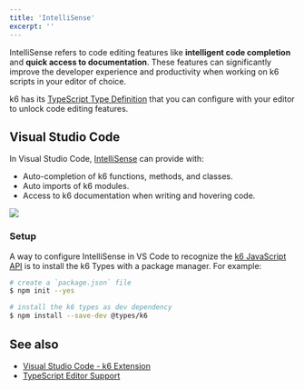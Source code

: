 ```yaml
---
title: 'IntelliSense'
excerpt: ''
---
```


IntelliSense refers to code editing features like **intelligent code completion** and **quick access to documentation**. These features can significantly improve the developer experience and productivity when working on k6 scripts in your editor of choice.

k6 has its [TypeScript Type Definition](https://www.npmjs.com/package/@types/k6) that you can configure with your editor to unlock code editing features.

## Visual Studio Code

In Visual Studio Code, [IntelliSense](https://code.visualstudio.com/docs/editor/intellisense) can provide with:

- Auto-completion of k6 functions, methods, and classes.
- Auto imports of k6 modules.
- Access to k6 documentation when writing and hovering code.

![](./images/intellisense-k6-demo.gif)

### Setup

A way to configure IntelliSense in VS Code to recognize the [k6 JavaScript API](/javascript-api) is to install the k6 Types with a package manager. For example:

```bash
# create a `package.json` file
$ npm init --yes

# install the k6 types as dev dependency
$ npm install --save-dev @types/k6
```

## See also

- [Visual Studio Code - k6 Extension](https://marketplace.visualstudio.com/items?itemName=k6.k6)
- [TypeScript Editor Support](https://github.com/Microsoft/TypeScript/wiki/TypeScript-Editor-Support)
